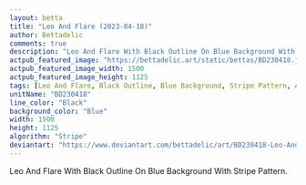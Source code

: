```yaml
---
layout: betta
title: "Leo And Flare (2023-04-18)"
author: Bettadelic
comments: true
description: "Leo And Flare With Black Outline On Blue Background With Stripe Pattern."
actpub_featured_image: "https://bettadelic.art/static/bettas/BD230418.jpg"
actpub_featured_image_width: 1500
actpub_featured_image_height: 1125
tags: [Leo And Flare, Black Outline, Blue Background, Stripe Pattern, April 2023]
unitName: "BD230418"
line_color: "Black"
background_color: "Blue"
width: 1500
height: 1125
algorithm: "Stripe"
deviantart: "https://www.deviantart.com/bettadelic/art/BD230418-Leo-And-Flare-2023-04-18-958717244"
---
```


Leo And Flare With Black Outline On Blue Background With Stripe Pattern.
